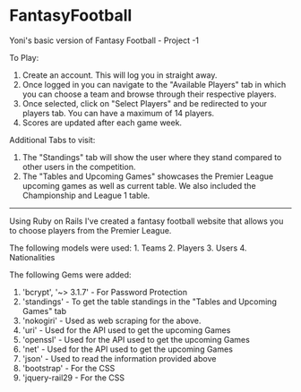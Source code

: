 # FantasyFootball
Yoni's basic version of Fantasy Football - Project -1

To Play:
1.  Create an account. This will log you in straight away.
2.  Once logged in you can navigate to the "Available Players" tab in which you can choose a team and browse through their respective players.
3.  Once selected, click on "Select Players" and be redirected to your players tab. You can have a maximum of 14 players.
4.  Scores are updated after each game week.


Additional Tabs to visit:
1.  The "Standings" tab will show the user where they stand compared to other users in the competition.
2.  The "Tables and Upcoming Games" showcases the Premier League upcoming games as well as current table. We also included the Championship and League 1 table.

--------------

Using Ruby on Rails I've created a fantasy football website that allows you to choose players from the Premier League.

The following models were used:
      1. Teams
      2. Players
      3. Users
      4. Nationalities

The following Gems were added:
1. 'bcrypt', '~> 3.1.7' - For Password Protection
2. 'standings' - To get the table standings in the "Tables and Upcoming Games" tab
3. 'nokogiri' - Used as web scraping for the above.
4. 'uri' - Used for the API used to get the upcoming Games
5. 'openssl' - Used for the API used to get the upcoming Games
6. 'net' - Used for the API used to get the upcoming Games
7. 'json' - Used to read the information provided above
8. 'bootstrap' - For the CSS
9. 'jquery-rail29 - For the CSS
